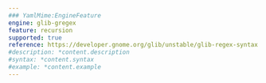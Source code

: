 ```yaml
---
### YamlMime:EngineFeature
engine: glib-gregex
feature: recursion
supported: true
reference: https://developer.gnome.org/glib/unstable/glib-regex-syntax.html#id-1.5.25.20
#description: *content.description
#syntax: *content.syntax
#example: *content.example
---
```

